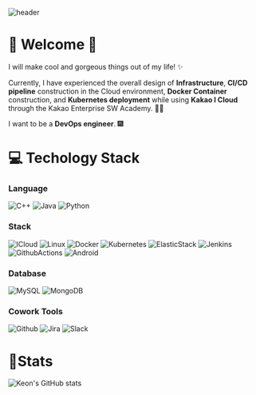 <!--
**JangKeon/JangKeon** is a ✨ _special_ ✨ repository because its `README.md` (this file) appears on your GitHub profile.

Here are some ideas to get you started:

- 🔭 I’m currently working on ...
- 🌱 I’m currently learning ...
- 👯 I’m looking to collaborate on ...
- 🤔 I’m looking for help with ...
- 💬 Ask me about ...
- 📫 How to reach me: ...
- 😄 Pronouns: ...
- ⚡ Fun fact: ...
-->
![header](https://capsule-render.vercel.app/api?type=waving&color=auto&height=300&section=header&text=Keon%20Jang&fontSize=90)

#  🙌 Welcome 🙌

I will make cool and gorgeous things out of my life! ✨

Currently, I have experienced the overall design of **Infrastructure**, **CI/CD pipeline** construction in the Cloud environment, **Docker Container** construction, and **Kubernetes deployment** while using **Kakao I Cloud** through the Kakao Enterprise SW Academy.  👨‍🎓

I want to be a **DevOps engineer**. 🎆

# 💻 Techology Stack 

### Language

![C++](https://img.shields.io/badge/C++-00599C?style=flat-square&logo=C%2B%2B&logoColor=white) ![Java](https://img.shields.io/badge/Java-FF7800?style=flat-square&logo=Java&logoColor=white) ![Python](https://img.shields.io/badge/Python-3776AB?style=flat-square&logo=Python&logoColor=white) 

### Stack

![ICloud](https://img.shields.io/badge/KakaoICloud-F6E05E?style=flat-square&logo=iCloud&logoColor=black) ![Linux](https://img.shields.io/badge/Linux-FCC624?style=flat-square&logo=Linux&logoColor=black) ![Docker](https://img.shields.io/badge/Docker-6799C3?style=flat-square&logo=Docker&logoColor=white) ![Kubernetes](https://img.shields.io/badge/Kubernetes-326CE5?style=flat-square&logo=Kubernetes&logoColor=white) ![ElasticStack](https://img.shields.io/badge/ElasticStack-005571?style=flat-square&logo=ElasticStack&logoColor=white) ![Jenkins](https://img.shields.io/badge/Jenkins-D24939?style=flat-square&logo=Jenkins&logoColor=white) ![GithubActions](https://img.shields.io/badge/GithubActions-2088FF?style=flat-square&logo=GithubActions&logoColor=white) ![Android](https://img.shields.io/badge/Android-3DDC84?style=flat-square&logo=Android&logoColor=white)

### Database

![MySQL](https://img.shields.io/badge/MySQL-4479A1?style=flat-square&logo=MySQL&logoColor=white) ![MongoDB](https://img.shields.io/badge/MongoDB-47A248?style=flat-square&logo=MongoDB&logoColor=white)

### Cowork Tools
 
![Github](https://img.shields.io/badge/Github-181717?style=flat-square&logo=Github&logoColor=white) ![Jira](https://img.shields.io/badge/Jira-0052CC?style=flat-square&logo=Jira&logoColor=white) ![Slack](https://img.shields.io/badge/Slack-4A154B?style=flat-square&logo=Slack&logoColor=white)





# 🌱Stats
![Keon's GitHub stats](https://github-readme-stats.vercel.app/api?username=JangKeon&show_icons=true&theme=radical)


